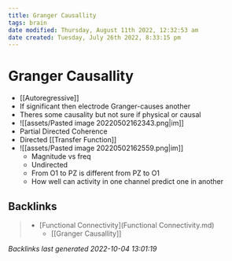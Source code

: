 ```yaml
---
title: Granger Causallity
tags: brain
date modified: Thursday, August 11th 2022, 12:32:53 am
date created: Tuesday, July 26th 2022, 8:33:15 pm
---
```


# Granger Causallity
- [[Autoregressive]]
- If significant then electrode Granger-causes another
- Theres some causality but not sure if physical or causal
- ![[assets/Pasted image 20220502162343.png|im]]
- Partial Directed Coherence
- Directed [[Transfer Function]]
- ![[assets/Pasted image 20220502162559.png|im]]
	- Magnitude vs freq
	- Undirected
	- From O1 to PZ is different from PZ to O1
	- How well can activity in one channel predict one in another

## Backlinks

> - [Functional Connectivity](Functional Connectivity.md)
>   - [[Granger Causallity]]

_Backlinks last generated 2022-10-04 13:01:19_
